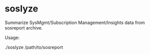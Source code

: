 # soslyze

Summarize SysMgmt/Subscription Management/Insights data from sosreport archive.

Usage:


./soslyze /path/to/sosreport
